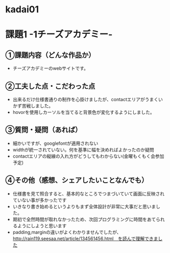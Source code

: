 # kadai01

# 課題1 -1チーズアカデミー-

## ①課題内容（どんな作品か）
- チーズアカデミーのwebサイトです。

## ②工夫した点・こだわった点
- 出来るだけ仕様書通りの制作を心掛けましたが、contactエリアがうまくいかず苦戦しました。
- hovorを使用しカーソルを当てると背景色が変化するようにしました。

## ③質問・疑問（あれば）
- 細かいですが、googlefontが適用されない
- widthが統一されていない。何を基準に幅を決めればよかったのか疑問
- contactエリアの縦線の入れ方がどうしてもわからない(金曜もくもく会参加予定)

## ④その他（感想、シェアしたいことなんでも）
- 仕様書を見て照合すると、基本的なところでつまづいていて画面に反映されていない事が多かったです
- いきなり書き始めるというよりもまず全体設計が非常に大事だと思いました。
- 期初で全然時間が取れなかったため、次回プログラミングに時間をあてられるようにしようと思います
- padding,marginの違いがよくわかりませんでしたが、http://rain119.seesaa.net/article/134561456.html　を読んで理解できました
